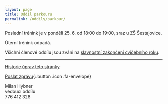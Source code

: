 ```yaml
---
layout: page
title: Oddíl parkouru
permalink: /oddily/parkour/
---
```


Poslední trénink je v pondělí 25. 6. od 18:00 do 19:00, sraz u ZŠ Šestajovice.

Úterní trénink odpadá.

Všichni členové oddílu jsou zváni na [slavnostní zakončení cvičebního roku]({{relative}}/2018/06/29/zakonceni.html).

---

[Historie úprav této stránky](https://github.com/milanhybner/sokolsestajovice.cz/commits/gh-pages/oddily/parkour)

[Poslat zprávu](#napiste-nam){:.button .icon .fa-envelope}

Milan Hybner  
vedoucí oddílu  
776 412 328


